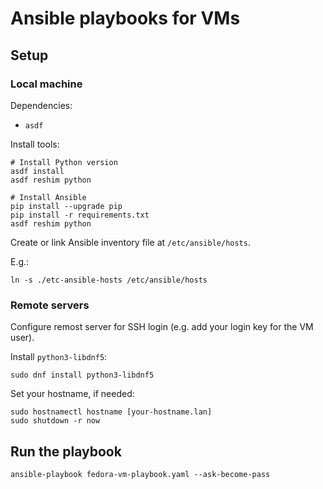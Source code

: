 # Ansible playbooks for VMs

## Setup

### Local machine

Dependencies:

- `asdf`

Install tools:

```shell
# Install Python version
asdf install
asdf reshim python

# Install Ansible
pip install --upgrade pip
pip install -r requirements.txt
asdf reshim python
```

Create or link Ansible inventory file at `/etc/ansible/hosts`.

E.g.:

```shell
ln -s ./etc-ansible-hosts /etc/ansible/hosts 
```

### Remote servers

Configure remost server for SSH login (e.g. add your login key for the VM user).

Install `python3-libdnf5`:

```shell
sudo dnf install python3-libdnf5
```

Set your hostname, if needed:

```shell
sudo hostnamectl hostname [your-hostname.lan]
sudo shutdown -r now
```

## Run the playbook

```shell
ansible-playbook fedora-vm-playbook.yaml --ask-become-pass
```

